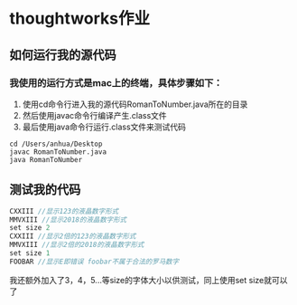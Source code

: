 # thoughtworks作业
## 如何运行我的源代码
### 我使用的运行方式是mac上的终端，具体步骤如下：
1. 使用cd命令行进入我的源代码RomanToNumber.java所在的目录
2. 然后使用javac命令行编译产生.class文件
3. 最后使用java命令行运行.class文件来测试代码
```命令行
cd /Users/anhua/Desktop
javac RomanToNumber.java
java RomanToNumber
```
## 测试我的代码
```java
CXXIII //显示123的液晶数字形式 
MMVXIII //显示2018的液晶数字形式
set size 2
CXXIII //显示2倍的123的液晶数字形式
MMVXIII //显示2倍的2018的液晶数字形式
set size 1
FOOBAR //显示E即错误 foobar不属于合法的罗马数字
```
我还额外加入了3，4，5...等size的字体大小以供测试，同上使用set size就可以了
